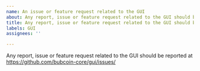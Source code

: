 ```yaml
---
name: An issue or feature request related to the GUI
about: Any report, issue or feature request related to the GUI should be reported at https://github.com/bubcoin-core/gui/issues/
title: Any report, issue or feature request related to the GUI should be reported at https://github.com/bubcoin-core/gui/issues/
labels: GUI
assignees: ''

---
```


Any report, issue or feature request related to the GUI should be reported at
https://github.com/bubcoin-core/gui/issues/
